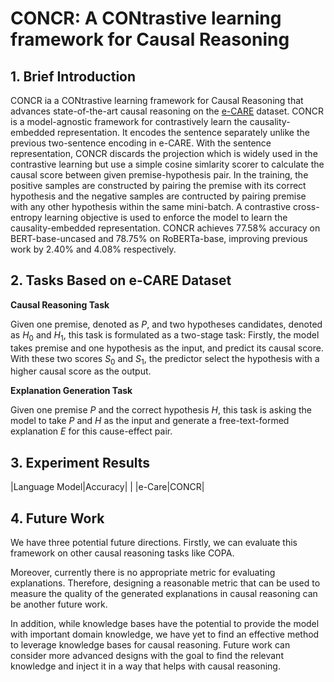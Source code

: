 # CONCR: A CONtrastive learning framework for Causal Reasoning
## 1. Brief Introduction
CONCR ia a CONtrastive learning framework for Causal Reasoning that advances state-of-the-art causal reasoning on the [e-CARE](https://github.com/Waste-Wood/e-CARE) dataset. CONCR is a model-agnostic framework for contrastively learn the causality-embedded representation. It encodes the sentence separately unlike the previous two-sentence encoding in e-CARE. With the sentence representation, CONCR discards the projection which is widely used in the contrastive learning but use a simple cosine simlarity scorer to calculate the causal score between given premise-hypothesis pair. In the training, the positive samples are constructed by pairing the premise with its correct hypothesis and the negative samples are contructed by pairing premise with any other hypothesis within the same mini-batch. A contrastive cross-entropy learning objective is used to enforce the model to learn the causality-embedded representation. CONCR achieves 77.58% accuracy on BERT-base-uncased and 78.75% on RoBERTa-base, improving previous work by 2.40% and 4.08% respectively.

## 2. Tasks Based on e-CARE Dataset
**Causal Reasoning Task**

Given one premise, denoted as $P$, and two hypotheses candidates, denoted as $H_0$ and $H_1$, this task is formulated as a two-stage task: Firstly, the model takes premise and one hypothesis as the input, and predict its causal score. With these two scores $S_0$ and $S_1$, the predictor select the hypothesis with a higher causal score as the output.

**Explanation Generation Task**

Given one premise $P$ and the correct hypothesis $H$, this task is asking the model to take $P$ and $H$ as the input and generate a free-text-formed explanation $E$ for this cause-effect pair.

## 3. Experiment Results
|Language Model|Accuracy|
| |e-Care|CONCR|

## 4. Future Work
We have three potential future directions. Firstly, we can evaluate this framework on other causal reasoning tasks like COPA.

Moreover, currently there is no appropriate metric for evaluating explanations. Therefore, designing a reasonable metric that can be used to measure the quality of the generated explanations in causal reasoning can be another future work.

In addition, while knowledge bases have the potential to provide the model with important domain knowledge, we have yet to find an effective method to leverage knowledge bases for causal reasoning. Future work can consider more advanced designs with the goal to find the relevant knowledge and inject it in a way that helps with causal reasoning.
